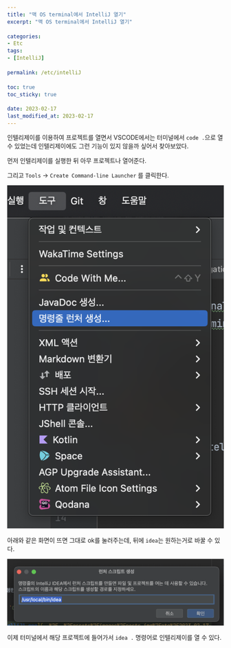 ```yaml
---
title: "맥 OS terminal에서 IntelliJ 열기"
excerpt: "맥 OS terminal에서 IntelliJ 열기"

categories:
- Etc
tags:
- [IntelliJ]

permalink: /etc/intelliJ

toc: true
toc_sticky: true

date: 2023-02-17
last_modified_at: 2023-02-17
---
```


인텔리제이를 이용하여 프로젝트를 열면서 VSCODE에서는 터미널에서 `code .`으로 열 수 있었는데 인텔리제이에도 그런 기능이 있지 않을까 싶어서 찾아보았다.

먼저 인텔리제이를 실행한 뒤 아무 프로젝트나 열어준다. 

그리고 `Tools` -> `Create Command-line Launcher` 를 클릭한다.

![Alt text](../../assets/images/posts_img/etc/2023-02-17-intelliJ1.png)

아래와 같은 화면이 뜨면 그대로 ok를 눌러주는데, 뒤에 `idea`는 원하는거로 바꿀 수 있다.

![Alt text](../../assets/images/posts_img/etc/2023-02-17-intelliJ2.png)

이제 터미널에서 해당 프로젝트에 들어가서 `idea .` 명령어로 인텔리제이를 열 수 있다. 